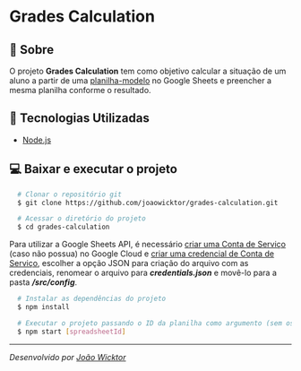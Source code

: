 # Grades Calculation

## 📝 Sobre

O projeto **Grades Calculation** tem como objetivo calcular a situação de um aluno a partir de uma [planilha-modelo](https://docs.google.com/spreadsheets/d/1m3GpMkt8YPWMhm4swLFEIKcWm1i99990a7d7chrtS_s/edit?usp=sharing) no Google Sheets e preencher a mesma planilha conforme o resultado.

## 🚀 Tecnologias Utilizadas

- [Node.js](https://nodejs.org/en/)

## 💻 Baixar e executar o projeto

```bash
  # Clonar o repositório git
  $ git clone https://github.com/joaowicktor/grades-calculation.git

  # Acessar o diretório do projeto
  $ cd grades-calculation
```

Para utilizar a Google Sheets API, é necessário [criar uma Conta de Serviço](https://cloud.google.com/iam/docs/creating-managing-service-accounts?hl=pt-br) (caso não possua) no Google Cloud e [criar uma credencial de Conta de Serviço](https://cloud.google.com/iam/docs/creating-managing-service-account-keys?hl=pt-br), escolher a opção JSON para criação do arquivo com as credenciais, renomear o arquivo para **_credentials.json_** e movê-lo para a pasta **_/src/config_**.

```bash
  # Instalar as dependências do projeto
  $ npm install

  # Executar o projeto passando o ID da planilha como argumento (sem os colchetes)
  $ npm start [spreadsheetId]
```

---

_Desenvolvido por <a href="https://www.linkedin.com/in/joaowicktor/" target="_blank">João Wicktor</a>_
